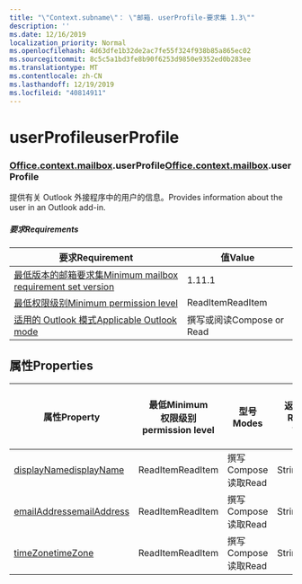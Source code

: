 ```yaml
---
title: "\"Context.subname\"： \"邮箱. userProfile-要求集 1.3\""
description: ''
ms.date: 12/16/2019
localization_priority: Normal
ms.openlocfilehash: 4d63dfe1b32de2ac7fe55f324f938b85a865ec02
ms.sourcegitcommit: 8c5c5a1bd3fe8b90f6253d9850e9352ed0b283ee
ms.translationtype: MT
ms.contentlocale: zh-CN
ms.lasthandoff: 12/19/2019
ms.locfileid: "40814911"
---
```

# <a name="userprofile"></a><span data-ttu-id="b928d-102">userProfile</span><span class="sxs-lookup"><span data-stu-id="b928d-102">userProfile</span></span>

### <a name="officeofficemdcontextofficecontextmdmailboxofficecontextmailboxmduserprofile"></a><span data-ttu-id="b928d-103">[Office](office.md)[.context](office.context.md)[.mailbox](office.context.mailbox.md).userProfile</span><span class="sxs-lookup"><span data-stu-id="b928d-103">[Office](office.md)[.context](office.context.md)[.mailbox](office.context.mailbox.md).userProfile</span></span>

<span data-ttu-id="b928d-104">提供有关 Outlook 外接程序中的用户的信息。</span><span class="sxs-lookup"><span data-stu-id="b928d-104">Provides information about the user in an Outlook add-in.</span></span>

##### <a name="requirements"></a><span data-ttu-id="b928d-105">要求</span><span class="sxs-lookup"><span data-stu-id="b928d-105">Requirements</span></span>

|<span data-ttu-id="b928d-106">要求</span><span class="sxs-lookup"><span data-stu-id="b928d-106">Requirement</span></span>| <span data-ttu-id="b928d-107">值</span><span class="sxs-lookup"><span data-stu-id="b928d-107">Value</span></span>|
|---|---|
|[<span data-ttu-id="b928d-108">最低版本的邮箱要求集</span><span class="sxs-lookup"><span data-stu-id="b928d-108">Minimum mailbox requirement set version</span></span>](../../requirement-sets/outlook-api-requirement-sets.md)| <span data-ttu-id="b928d-109">1.1</span><span class="sxs-lookup"><span data-stu-id="b928d-109">1.1</span></span>|
|[<span data-ttu-id="b928d-110">最低权限级别</span><span class="sxs-lookup"><span data-stu-id="b928d-110">Minimum permission level</span></span>](/outlook/add-ins/understanding-outlook-add-in-permissions)| <span data-ttu-id="b928d-111">ReadItem</span><span class="sxs-lookup"><span data-stu-id="b928d-111">ReadItem</span></span>|
|[<span data-ttu-id="b928d-112">适用的 Outlook 模式</span><span class="sxs-lookup"><span data-stu-id="b928d-112">Applicable Outlook mode</span></span>](/outlook/add-ins/#extension-points)| <span data-ttu-id="b928d-113">撰写或阅读</span><span class="sxs-lookup"><span data-stu-id="b928d-113">Compose or Read</span></span>|

## <a name="properties"></a><span data-ttu-id="b928d-114">属性</span><span class="sxs-lookup"><span data-stu-id="b928d-114">Properties</span></span>

| <span data-ttu-id="b928d-115">属性</span><span class="sxs-lookup"><span data-stu-id="b928d-115">Property</span></span> | <span data-ttu-id="b928d-116">最低</span><span class="sxs-lookup"><span data-stu-id="b928d-116">Minimum</span></span><br><span data-ttu-id="b928d-117">权限级别</span><span class="sxs-lookup"><span data-stu-id="b928d-117">permission level</span></span> | <span data-ttu-id="b928d-118">型号</span><span class="sxs-lookup"><span data-stu-id="b928d-118">Modes</span></span> | <span data-ttu-id="b928d-119">返回类型</span><span class="sxs-lookup"><span data-stu-id="b928d-119">Return type</span></span> | <span data-ttu-id="b928d-120">最低</span><span class="sxs-lookup"><span data-stu-id="b928d-120">Minimum</span></span><br><span data-ttu-id="b928d-121">要求集</span><span class="sxs-lookup"><span data-stu-id="b928d-121">requirement set</span></span> |
|---|---|---|---|:---:|
| [<span data-ttu-id="b928d-122">displayName</span><span class="sxs-lookup"><span data-stu-id="b928d-122">displayName</span></span>](/javascript/api/outlook/office.userprofile?view=outlook-js-1.3#displayname) | <span data-ttu-id="b928d-123">ReadItem</span><span class="sxs-lookup"><span data-stu-id="b928d-123">ReadItem</span></span> | <span data-ttu-id="b928d-124">撰写</span><span class="sxs-lookup"><span data-stu-id="b928d-124">Compose</span></span><br><span data-ttu-id="b928d-125">读取</span><span class="sxs-lookup"><span data-stu-id="b928d-125">Read</span></span> | <span data-ttu-id="b928d-126">String</span><span class="sxs-lookup"><span data-stu-id="b928d-126">String</span></span> | [<span data-ttu-id="b928d-127">1.1</span><span class="sxs-lookup"><span data-stu-id="b928d-127">1.1</span></span>](../requirement-set-1.1/outlook-requirement-set-1.1.md) |
| [<span data-ttu-id="b928d-128">emailAddress</span><span class="sxs-lookup"><span data-stu-id="b928d-128">emailAddress</span></span>](/javascript/api/outlook/office.userprofile?view=outlook-js-1.3#emailaddress) | <span data-ttu-id="b928d-129">ReadItem</span><span class="sxs-lookup"><span data-stu-id="b928d-129">ReadItem</span></span> | <span data-ttu-id="b928d-130">撰写</span><span class="sxs-lookup"><span data-stu-id="b928d-130">Compose</span></span><br><span data-ttu-id="b928d-131">读取</span><span class="sxs-lookup"><span data-stu-id="b928d-131">Read</span></span> | <span data-ttu-id="b928d-132">String</span><span class="sxs-lookup"><span data-stu-id="b928d-132">String</span></span> | [<span data-ttu-id="b928d-133">1.1</span><span class="sxs-lookup"><span data-stu-id="b928d-133">1.1</span></span>](../requirement-set-1.1/outlook-requirement-set-1.1.md) |
| [<span data-ttu-id="b928d-134">timeZone</span><span class="sxs-lookup"><span data-stu-id="b928d-134">timeZone</span></span>](/javascript/api/outlook/office.userprofile?view=outlook-js-1.3#timezone) | <span data-ttu-id="b928d-135">ReadItem</span><span class="sxs-lookup"><span data-stu-id="b928d-135">ReadItem</span></span> | <span data-ttu-id="b928d-136">撰写</span><span class="sxs-lookup"><span data-stu-id="b928d-136">Compose</span></span><br><span data-ttu-id="b928d-137">读取</span><span class="sxs-lookup"><span data-stu-id="b928d-137">Read</span></span> | <span data-ttu-id="b928d-138">String</span><span class="sxs-lookup"><span data-stu-id="b928d-138">String</span></span> | [<span data-ttu-id="b928d-139">1.1</span><span class="sxs-lookup"><span data-stu-id="b928d-139">1.1</span></span>](../requirement-set-1.1/outlook-requirement-set-1.1.md) |
